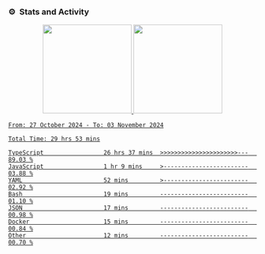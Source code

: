### ⚙️ &nbsp;Stats and Activity

<p align="center">
<a href="https://github.com/bkundev">
  <img height="180em" src="https://github-readme-stats-eight-theta.vercel.app/api?username=bkundev&show_icons=true&theme=radical&include_all_commits=true&count_private=true"/>
  <img height="180em" src="https://streak-stats.demolab.com?user=bkundev&theme=radical&ring=EB5454"/>
<!--START_SECTION:waka-->

```all_time
From: 27 October 2024 - To: 03 November 2024

Total Time: 29 hrs 53 mins

TypeScript                 26 hrs 37 mins  >>>>>>>>>>>>>>>>>>>>>>---   89.03 %
JavaScript                 1 hr 9 mins     >------------------------   03.88 %
YAML                       52 mins         >------------------------   02.92 %
Bash                       19 mins         -------------------------   01.10 %
JSON                       17 mins         -------------------------   00.98 %
Docker                     15 mins         -------------------------   00.84 %
Other                      12 mins         -------------------------   00.70 %
```

<!--END_SECTION:waka-->